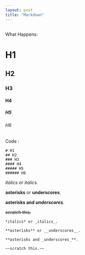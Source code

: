```yaml
---
layout: post
title: "Markdown"
---
```


## 

What Happens:
# H1
## H2
### H3
#### H4
##### H5
###### H6
Code :
```markup
# H1
## H2
### H3
#### H4
##### H5
###### H6
```

*italics* or _italics_.

**asterisks** or __underscores__.

**asterisks and _underscores_**.

~~scratch this.~~

```
*italics* or _italics_.

**asterisks** or __underscores__.

**asterisks and _underscores_**.

~~scratch this.~~
```
